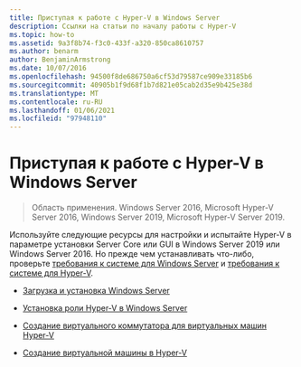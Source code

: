 ```yaml
---
title: Приступая к работе с Hyper-V в Windows Server
description: Ссылки на статьи по началу работы с Hyper-V
ms.topic: how-to
ms.assetid: 9a3f8b74-f3c0-433f-a320-850ca8610757
ms.author: benarm
author: BenjaminArmstrong
ms.date: 10/07/2016
ms.openlocfilehash: 94500f8de686750a6cf53d79587ce909e33185b6
ms.sourcegitcommit: 40905b1f9d68f1b7d821e05cab2d35e9b425e38d
ms.translationtype: MT
ms.contentlocale: ru-RU
ms.lasthandoff: 01/06/2021
ms.locfileid: "97948110"
---
```

# <a name="get-started-with-hyper-v-on-windows-server"></a>Приступая к работе с Hyper-V в Windows Server

>Область применения. Windows Server 2016, Microsoft Hyper-V Server 2016, Windows Server 2019, Microsoft Hyper-V Server 2019.

Используйте следующие ресурсы для настройки и испытайте Hyper-V в параметре установки Server Core или GUI в Windows Server 2019 или Windows Server 2016. Но прежде чем устанавливать что-либо, проверьте [требования к системе для Windows Server](../../../get-started/system-requirements.md) и [требования к системе для Hyper-V](../System-requirements-for-Hyper-V-on-Windows.md).

- [Загрузка и установка Windows Server](https://www.microsoft.com/evalcenter/evaluate-windows-server-2019)

- [Установка роли Hyper-V в Windows Server](Install-the-Hyper-V-role-on-Windows-Server.md)
- [Создание виртуального коммутатора для виртуальных машин Hyper-V](Create-a-virtual-switch-for-Hyper-V-virtual-machines.md)
- [Создание виртуальной машины в Hyper-V](Create-a-virtual-machine-in-Hyper-V.md)